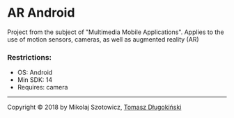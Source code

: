 # AR Android
Project from the subject of "Multimedia Mobile Applications". Applies to the use of motion sensors, cameras, as well as  augmented reality (AR)


### Restrictions:
- OS: Android
- Min SDK: 14
- Requires: camera

----
Copyright © 2018 by Mikolaj Szotowicz, [Tomasz Długokiński](https://github.com/tomasz152)
